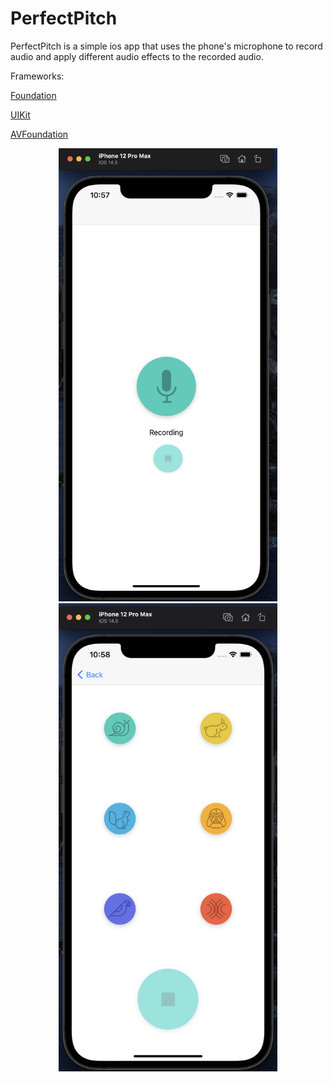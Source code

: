 # PerfectPitch

PerfectPitch is a simple ios app that uses the phone's microphone to record audio and apply different audio effects to the recorded audio. 

Frameworks:

[Foundation](https://developer.apple.com/documentation/foundation)

[UIKit](https://developer.apple.com/documentation/uikit)

[AVFoundation](https://developer.apple.com/documentation/avfoundation)

<p align="center">
  <img src="/SC1.png" width="350"  >
  <img src="/SC2.png" width="350" >
</p>
 


